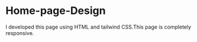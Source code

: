# Home-page-Design
I developed this page using HTML and tailwind CSS.This page is completely responsive.
